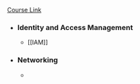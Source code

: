 [Course Link](https://www.educative.io/courses/aws-solutions-architect-associate/iam-policies)

* ### Identity and Access Management
	* [[IAM]]
* ### Networking
	* 

